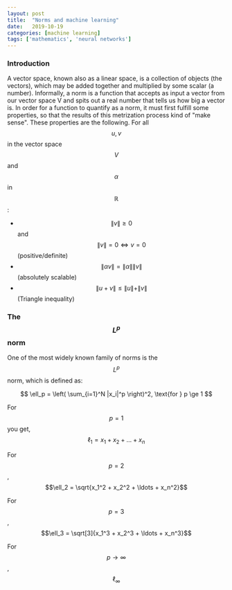 ```yaml
---
layout: post
title:  "Norms and machine learning"
date:   2019-10-19
categories: [machine learning]
tags: ['mathematics', 'neural networks']
---
```


### Introduction
A vector space, known also as a linear space, is a collection of objects (the vectors),
which may be added together and multiplied by some scalar (a number). Informally, a norm
is a function that accepts as input a vector from our vector space V and spits out a real
number that tells us how big a vector is. In order for a function to quantify as a norm,
it must first fulfill some properties, so that the results of this metrization process kind of
"make sense". These properties are the following. For all $$u, v$$ in the vector space $$V$$
and $$\alpha$$ in $$\mathbb{R}$$:

* $$\|v\| \ge 0$$ and $$\|v\| = 0 \Leftrightarrow v = 0$$ (positive/definite)
* $$\| \alpha v \| = \|\alpha\| \| v \|$$ (absolutely scalable)
* $$\|u+v\| \le \|u\|+\|v\|$$ (Triangle inequality)

### The $$L^p$$ norm
One of the most widely known family of norms is the $$L^p$$ norm, which is defined as:

$$
\ell_p = \left( \sum_{i=1}^N |x_i|^p \right)^2, \text{for } p \ge 1
$$

For $$p = 1$$ you get, $$\ell_1 = x_1 + x_2 + \ldots + x_n$$

For $$p = 2$$, $$\ell_2 = \sqrt{x_1^2 + x_2^2 + \ldots + x_n^2}$$

For $$p = 3$$, $$\ell_3 = \sqrt[3]{x_1^3 + x_2^3 + \ldots + x_n^3}$$

For $$p \to \infty$$, $$\ell_\infty$$
